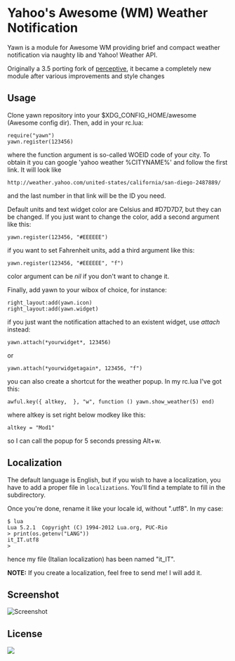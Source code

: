 Yahoo's Awesome (WM) Weather Notification
================================

Yawn is a module for Awesome WM providing brief and compact
weather notification via naughty lib and Yahoo! Weather API.

Originally a 3.5 porting fork of <a href="https://github.com/ioga/perceptive">perceptive</a>, it became a completely new module after various improvements and style changes

Usage
-----
Clone yawn repository into your $XDG_CONFIG_HOME/awesome (Awesome config dir).
Then, add in your rc.lua:

    require("yawn")
    yawn.register(123456)

where the function argument is so-called WOEID code of your city.
To obtain it you can google 'yahoo weather %CITYNAME%' and follow the first link.
It will look like 

    http://weather.yahoo.com/united-states/california/san-diego-2487889/

and the last number in that link will be the ID you need.

Default units and text widget color are Celsius and #D7D7D7, but they can be changed.
If you just want to change the color, add a second argument like this:

    yawn.register(123456, "#EEEEEE")

if you want to set Fahrenheit units, add a third argument like this:

    yawn.register(123456, "#EEEEEE", "f")

color argument can be *nil* if you don't want to change it.

Finally, add yawn to your wibox of choice, for instance:

    right_layout:add(yawn.icon)
    right_layout:add(yawn.widget)

if you just want the notification attached to an existent widget, use *attach* instead:

    yawn.attach(*yourwidget*, 123456)

or 

    yawn.attach(*yourwidgetagain*, 123456, "f")

you can also create a shortcut for the weather popup. In my rc.lua I've got this:

    awful.key({ altkey,  }, "w", function () yawn.show_weather(5) end) 

where altkey is set right below modkey like this:

    altkey = "Mod1"

so I can call the popup for 5 seconds pressing Alt+w.

Localization
-----
The default language is English, but if you wish to have a localization, you
have to add a proper file in ``localizations``. You'll find a
template to fill in the subdirectory. 

Once you're done, rename it like your locale id, without ".utf8". In my case:

    $ lua
    Lua 5.2.1  Copyright (C) 1994-2012 Lua.org, PUC-Rio
    > print(os.getenv("LANG"))
    it_IT.utf8
    > 

hence my file (Italian localization) has been named "it_IT".

**NOTE:** If you create a localization, feel free to send me! I will add it.

Screenshot
-----
![Screenshot][1]

[1]: http://i.imgur.com/ycLqp26.png

License
-----
<a href="http://www.wtfpl.net"><img src="http://www.wtfpl.net/wp-content/uploads/2012/12/logo-220x1601.png"/></a>
